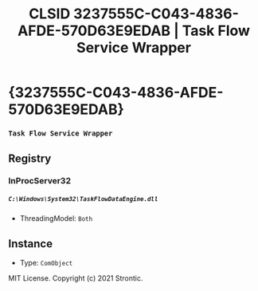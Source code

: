 ﻿---
title: "CLSID 3237555C-C043-4836-AFDE-570D63E9EDAB | Task Flow Service Wrapper"
excerpt: What is COM-Object CLSID 3237555C-C043-4836-AFDE-570D63E9EDAB?
---

# {3237555C-C043-4836-AFDE-570D63E9EDAB}

### `Task Flow Service Wrapper`

## Registry


### InProcServer32

##### `C:\Windows\System32\TaskFlowDataEngine.dll`
* ThreadingModel: `Both`

## Instance

* Type: `ComObject`

MIT License. Copyright (c) 2021 Strontic.


